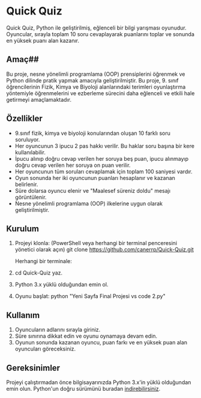 # Quick Quiz #

Quick Quiz, Python ile geliştirilmiş, eğlenceli bir bilgi yarışması oyunudur. Oyuncular, sırayla toplam 10 soru cevaplayarak puanlarını toplar ve sonunda en yüksek puanı alan kazanır.

## Amaç##

Bu proje, nesne yönelimli programlama (OOP) prensiplerini öğrenmek ve Python dilinde pratik yapmak amacıyla geliştirilmiştir.
Bu proje, 9. sınıf öğrencilerinin Fizik, Kimya ve Biyoloji alanlarındaki terimleri oyunlaştırma yöntemiyle öğrenmelerini ve ezberleme sürecini daha eğlenceli ve etkili hale getirmeyi amaçlamaktadır.

## Özellikler ##

- 9.sınıf fizik, kimya ve biyoloji konularından oluşan 10 farklı soru soruluyor.
- Her oyuncunun 3 ipucu 2 pas hakkı verilir. Bu haklar soru başına bir kere kullanılabilir.
- İpucu alınıp doğru cevap verilen her soruya beş puan, ipucu alınmayıp doğru cevap verilen her soruya on puan verilir.
- Her oyuncunun tüm soruları cevaplamak için toplam 100 saniyesi vardır.
- Oyun sonunda her iki oyuncunun puanları hesaplanır ve kazanan belirlenir.
- Süre dolarsa oyuncu elenir ve "Maalesef süreniz doldu" mesajı görüntülenir.
- Nesne yönelimli programlama (OOP) ilkelerine uygun olarak geliştirilmiştir.

## Kurulum ##

1. Projeyi klonla: (PowerShell veya herhangi bir terminal penceresini yönetici olarak açın)
   git clone https://github.com/canerrp/Quick-Quiz.git
   
   Herhangi bir terminale:
2. cd Quick-Quiz yaz.
   
3. Python 3.x yüklü olduğundan emin ol.

4. Oyunu başlat:
   python "Yeni Sayfa Final Projesi vs code 2.py"
   

## Kullanım ##

1. Oyuncuların adlarını sırayla giriniz.
2. Süre sınırına dikkat edin ve oyunu oynamaya devam edin.
3. Oyunun sonunda kazanan oyuncu, puan farkı ve en yüksek puan alan oyuncuları göreceksiniz.

## Gereksinimler

Projeyi çalıştırmadan önce bilgisayarınızda Python 3.x'in yüklü olduğundan emin olun. Python'un doğru sürümünü buradan [indirebilirsiniz](https://www.python.org/downloads/).
